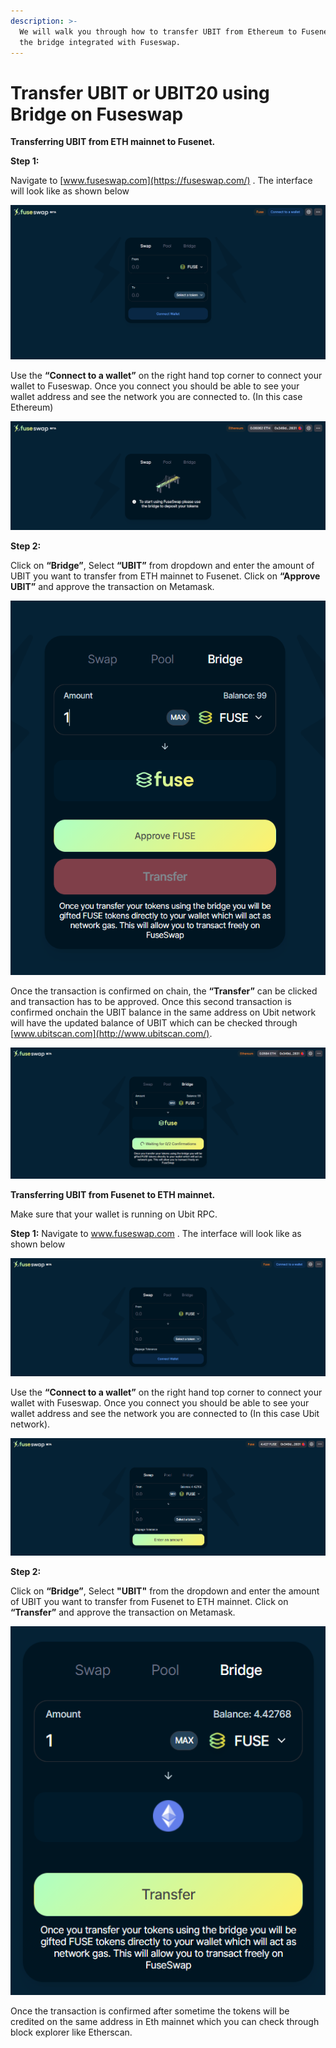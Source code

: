 ```yaml
---
description: >-
  We will walk you through how to transfer UBIT from Ethereum to Fusenet using
  the bridge integrated with Fuseswap.
---
```


# Transfer UBIT or UBIT20 using Bridge on Fuseswap

**Transferring UBIT from ETH mainnet to Fusenet.**

**Step 1:**

Navigate to [www.fuseswap.com](https://fuseswap.com/) . The interface will look like as shown below

![](../../.gitbook/assets/0%20%286%29.png)

Use the **“Connect to a wallet”** on the right hand top corner to connect your wallet to Fuseswap. Once you connect you should be able to see your wallet address and see the network you are connected to. \(In this case Ethereum\)

![](../../.gitbook/assets/1%20%289%29.png)

**Step 2:**

Click on **“Bridge”**, Select **“UBIT”** from dropdown and enter the amount of UBIT you want to transfer from ETH mainnet to Fusenet. Click on **“Approve UBIT”** and approve the transaction on Metamask.

![](../../.gitbook/assets/2%20%289%29.png)

Once the transaction is confirmed on chain, the **“Transfer”** can be clicked and transaction has to be approved. Once this second transaction is confirmed onchain the UBIT balance in the same address on Ubit network will have the updated balance of UBIT which can be checked through [www.ubitscan.com](http://www.ubitscan.com/). 

![](../../.gitbook/assets/3%20%288%29.png)

**Transferring UBIT from Fusenet to ETH mainnet.**

Make sure that your wallet is running on Ubit RPC.

**Step 1:** Navigate to www.fuseswap.com . The interface will look like as shown below

![](../../.gitbook/assets/4%20%289%29.png)

Use the **“Connect to a wallet”** on the right hand top corner to connect your wallet with Fuseswap. Once you connect you should be able to see your wallet address and see the network you are connected to \(In this case Ubit network\).

![](../../.gitbook/assets/5%20%286%29.png)

**Step 2:**

Click on **“Bridge”**, Select **"UBIT"** from the dropdown and enter the amount of UBIT you want to transfer from Fusenet to ETH mainnet. Click on **“Transfer”** and approve the transaction on Metamask.

![](../../.gitbook/assets/6%20%287%29.png)

Once the transaction is confirmed after sometime the tokens will be credited on the same address in Eth mainnet which you can check through block explorer like Etherscan.

